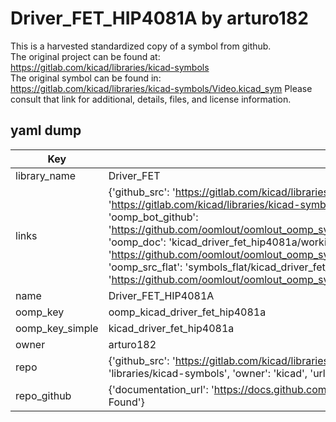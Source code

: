 # Driver_FET_HIP4081A by arturo182  
This is a harvested standardized copy of a symbol from github.  
The original project can be found at:  
https://gitlab.com/kicad/libraries/kicad-symbols  
The original symbol can be found in:
https://gitlab.com/kicad/libraries/kicad-symbols/Video.kicad_sym
Please consult that link for additional, details, files, and license information.  
## yaml dump  
| Key | Value |  
| --- | --- |  
| library_name | Driver_FET |  
| links | {'github_src': 'https://gitlab.com/kicad/libraries/kicad-symbols/Video.kicad_sym', 'github_src_repo': 'https://gitlab.com/kicad/libraries/kicad-symbols', 'oomp_bot': 'kicad_driver_fet_hip4081a/working', 'oomp_bot_github': 'https://github.com/oomlout/oomlout_oomp_symbol_bot/tree/main/kicad_driver_fet_hip4081a/working', 'oomp_doc': 'kicad_driver_fet_hip4081a/working', 'oomp_doc_github': 'https://github.com/oomlout/oomlout_oomp_symbol_doc/tree/main/kicad_driver_fet_hip4081a/working', 'oomp_src_flat': 'symbols_flat/kicad_driver_fet_hip4081a/working', 'oomp_src_flat_github': 'https://github.com/oomlout/oomlout_oomp_symbol_src/tree/main/kicad_driver_fet_hip4081a/working'} |  
| name | Driver_FET_HIP4081A |  
| oomp_key | oomp_kicad_driver_fet_hip4081a |  
| oomp_key_simple | kicad_driver_fet_hip4081a |  
| owner | arturo182 |  
| repo | {'github_src': 'https://gitlab.com/kicad/libraries/kicad-symbols/Video.kicad_sym', 'name': 'libraries/kicad-symbols', 'owner': 'kicad', 'url': 'https://gitlab.com/kicad/libraries/kicad-symbols'} |  
| repo_github | {'documentation_url': 'https://docs.github.com/rest/repos/repos#get-a-repository', 'message': 'Not Found'} |  

